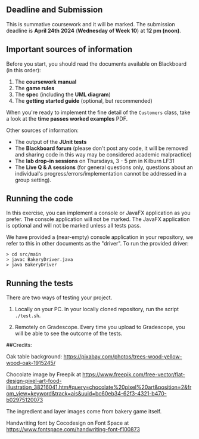 ## Deadline and Submission

This is summative coursework and it will be marked. The submission deadline is **April 24th 2024** (**Wednesday of Week 10**) at **12 pm (noon)**. 

## Important sources of information

Before you start, you should read the documents available on Blackboard (in this order):

1. The **coursework manual**
2. The **game rules**
3. The **spec** (including the **UML diagram**)
4. The **getting started guide** (optional, but recommended)

When you're ready to implement the fine detail of the `Customers` class, take a look at the **time passes worked examples** PDF.

Other sources of information:

* The output of the **JUnit tests**
* The **Blackboard forum** (please don't post any code, it will be removed and sharing code in this way may be considered academic malpractice)
* The **lab drop-in sessions** on Thursdays, 3 - 5 pm in Kilburn LF31
* The **Live Q & A sessions** (for general questions only, questions about an individual's progress/errors/implementation cannot be addressed in a group setting). 

## Running the code

In this exercise, you can implement a console or JavaFX application as you prefer. The console application will not be marked. The JavaFX application is optional and will not be marked unless all tests pass.

We have provided a (near-empty) console application in your repository, we refer to this in other documents as the "driver". To run the provided driver:

```
> cd src/main
> javac BakeryDriver.java
> java BakeryDriver
```


## Running the tests

There are two ways of testing your project.

1. Locally on your PC. In your locally cloned repository, run the script `./test.sh`.
 
2. Remotely on Gradescope. Every time you upload to Gradescope, you will be able to see the outcome of the tests.

##Credits:

Oak table background: https://pixabay.com/photos/trees-wood-yellow-wood-oak-1915245/

Chocolate image by Freepik at https://www.freepik.com/free-vector/flat-design-pixel-art-food-illustration_38216041.htm#query=chocolate%20pixel%20art&position=2&from_view=keyword&track=ais&uuid=bc60eb34-62f3-4321-b470-b02975120073

The ingredient and layer images come from bakery game itself.

Handwriting font by Cocodesign on Font Space at https://www.fontspace.com/handwriting-font-f100873